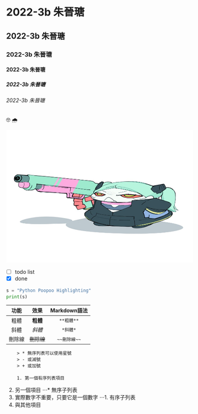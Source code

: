 # 2022-3b 朱晉瑭
## 2022-3b 朱晉瑭
### 2022-3b 朱晉瑭
#### 2022-3b 朱晉瑭
##### 2022-3b 朱晉瑭
###### 2022-3b 朱晉瑭

 🤓 🌧

![Rebecca](b36.jfif "Rebecca")

- [ ] todo list
- [x] done

```python
s = "Python Poopoo Highlighting"
print(s)
```
|  功能  |    效果    | Markdown語法 |
|:------:|:----------:|:------------:|
|  粗體  |  **粗體**  |  `**粗體**`  |
|  斜體  |   *斜體*   |   `*斜體*`   |
| 刪除線 | ~~刪除線~~ | `~~刪除線~~` |

		> * 無序列表可以使用星號
		> - 或減號
		> + 或加號
		
		1. 第一個有序列表項目
2. 另一個項目
⋅⋅⋅* 無序子列表 
1. 實際數字不重要，只要它是一個數字
⋅⋅⋅1. 有序子列表
4. 與其他項目

